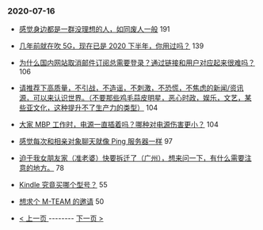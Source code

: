 ### 2020-07-16 
- [感觉身边都是一群没理想的人，如同废人一般](https://www.v2ex.com/t/690443) 191
- [几年前就在吹 5G，现在已是 2020 下半年，你用过吗？](https://www.v2ex.com/t/690569) 139
- [为什么国内网站取消邮件订阅总需要登录？通过链接和用户对应起来很难吗？](https://www.v2ex.com/t/690493) 106
- [请推荐下高质量，不引战，不造谣，不刺激，不恐慌，不焦虑的新闻/资讯源，可以来认识世界。（不要那些鸡毛蒜皮明星，恶心时政，娱乐，文艺，某些亚文化，这种提升不了生产力的类型）](https://www.v2ex.com/t/690432) 104
- [大家 MBP 工作时，电源一直插着吗？哪种对电源伤害更小？](https://www.v2ex.com/t/690458) 104
- [感觉每次和相亲对象聊天就像 Ping 服务器一样](https://www.v2ex.com/t/690353) 97
- [迫于我女朋友家（准老婆）快要拆迁了（广州），想来问一下，有什么需要注意的地方。](https://www.v2ex.com/t/690552) 78
- [Kindle 究竟买哪个型号？](https://www.v2ex.com/t/690526) 55
- [想求个 M-TEAM 的邀请](https://www.v2ex.com/t/690426) 50 

- [ < 上一页 ](https://github.com/able8/v2ex-hot-record/blob/master/2020-07-15.md) -------- [ 下一页 > ](https://github.com/able8/v2ex-hot-record/blob/master/2020-07-17.md)